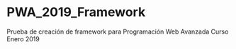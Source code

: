 # PWA_2019_Framework
Prueba de creación de framework para Programación Web Avanzada Curso Enero 2019
